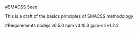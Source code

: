 #SMACSS Seed

This is a draft of the basics principles of SMACSS methodology

#Requirements
nodejs v6.5.0
npm v3.10.3
gulp-cli v1.2.2

